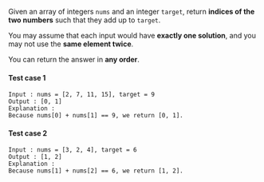 Given an array of integers `nums` and an integer `target`, return **indices of the two numbers** such that they add up to `target`.

You may assume that each input would have **exactly one solution**, and you may not use the **same element twice**.

You can return the answer in **any order**.
 

#### Test case 1

```
Input : nums = [2, 7, 11, 15], target = 9
Output : [0, 1]
Explanation : 
Because nums[0] + nums[1] == 9, we return [0, 1].
```

#### Test case 2

```
Input : nums = [3, 2, 4], target = 6
Output : [1, 2]
Explanation : 
Because nums[1] + nums[2] == 6, we return [1, 2].
```